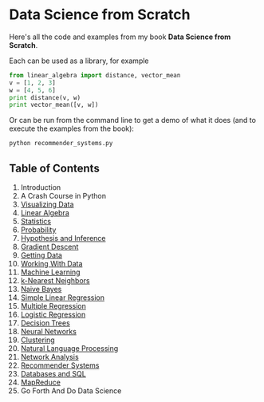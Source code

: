 Data Science from Scratch
=========================

Here's all the code and examples from my book __Data Science from Scratch__.

Each can be used as a library, for example

```python
from linear_algebra import distance, vector_mean
v = [1, 2, 3]
w = [4, 5, 6]
print distance(v, w)
print vector_mean([v, w])
```
  
Or can be run from the command line to get a demo of what it does (and to execute the examples from the book):

```bat
python recommender_systems.py
```  

## Table of Contents

1. Introduction
2. A Crash Course in Python
3. [Visualizing Data](https://github.com/joelgrus/data-science-from-scratch/blob/master/visualizing_data.py)
4. [Linear Algebra](https://github.com/joelgrus/data-science-from-scratch/blob/master/linear_algebra.py)
5. [Statistics](https://github.com/joelgrus/data-science-from-scratch/blob/master/statistics.py)
6. [Probability](https://github.com/joelgrus/data-science-from-scratch/blob/master/probability.py)
7. [Hypothesis and Inference](https://github.com/joelgrus/data-science-from-scratch/blob/master/hypothesis_and_inference.py)
8. [Gradient Descent](https://github.com/joelgrus/data-science-from-scratch/blob/master/gradient_descent.py)
9. [Getting Data](https://github.com/joelgrus/data-science-from-scratch/blob/master/getting_data.py)
10. [Working With Data](https://github.com/joelgrus/data-science-from-scratch/blob/master/working_with_data.py)
11. [Machine Learning](https://github.com/joelgrus/data-science-from-scratch/blob/master/machine_learning.py)
12. [k-Nearest Neighbors](https://github.com/joelgrus/data-science-from-scratch/blob/master/nearest_neighbors.py)
13. [Naive Bayes](https://github.com/joelgrus/data-science-from-scratch/blob/master/naive_bayes.py)
14. [Simple Linear Regression](https://github.com/joelgrus/data-science-from-scratch/blob/master/simple_linear_regression.py)
15. [Multiple Regression](https://github.com/joelgrus/data-science-from-scratch/blob/master/multiple_regression.py)
16. [Logistic Regression](https://github.com/joelgrus/data-science-from-scratch/blob/master/logistic_regression.py)
17. [Decision Trees](https://github.com/joelgrus/data-science-from-scratch/blob/master/decision_trees.py)
18. [Neural Networks](https://github.com/joelgrus/data-science-from-scratch/blob/master/neural_networks.py)
19. [Clustering](https://github.com/joelgrus/data-science-from-scratch/blob/master/clustering.py)
20. [Natural Language Processing](https://github.com/joelgrus/data-science-from-scratch/blob/master/natural_language_processing.py)
21. [Network Analysis](https://github.com/joelgrus/data-science-from-scratch/blob/master/network_analysis.py)
22. [Recommender Systems](https://github.com/joelgrus/data-science-from-scratch/blob/master/recommender_systems.py)
23. [Databases and SQL](https://github.com/joelgrus/data-science-from-scratch/blob/master/databases.py)
24. [MapReduce](https://github.com/joelgrus/data-science-from-scratch/blob/master/mapreduce.py)
25. Go Forth And Do Data Science
